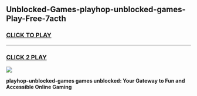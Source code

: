 
## Unblocked-Games-playhop-unblocked-games-Play-Free-7acth
<h3>
<a href="https://premium76.site?title=playhop-unblocked-games&ref=10A">CLICK TO PLAY</a></h3>
<hr>

<h3>
<a href="https://premium76.site?title=playhop-unblocked-games&ref=10A">CLICK 2 PLAY</a>
  
</h3>

<a href="https://premium76.site?title=playhop-unblocked-games&ref=10A"><img src="https://clearcache.store/games.png"></a>


**playhop-unblocked-games games unblocked: Your Gateway to Fun and Accessible Online Gaming**
